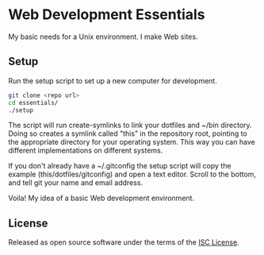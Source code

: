 # Web Development Essentials

My basic needs for a Unix environment.  I make Web sites.

## Setup

Run the setup script to set up a new computer for development.

~~~ sh
git clone <repo url>
cd essentials/
./setup
~~~

The script will run create-symlinks to link your dotfiles and ~/bin directory.
Doing so creates a symlink called "this" in the repository root, pointing to
the appropriate directory for your operating system.  This way you can have
different implementations on different systems.

If you don't already have a ~/.gitconfig the setup script will copy the example
(this/dotfiles/gitconfig) and open a text editor.  Scroll to the bottom, and
tell git your name and email address.

Voila!  My idea of a basic Web development environment.

## License

Released as open source software under the terms of the [ISC License](https://en.wikipedia.org/wiki/ISC_license).
